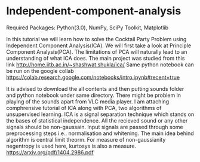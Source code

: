 # Independent-component-analysis
Required Packages: Python(3.0), NumPy, SciPy Toolkit, Matplotlib

In this tutorial we will learn how to solve the Cocktail Party Problem using Independent Component Analysis(ICA). We will first take a look at Principle Component Analysis(PCA). The limitations of PCA will naturally lead to an understanding of what ICA does.
The main project was studied from this link http://home.iitb.ac.in/~shashwat.shukla/ica/
Same python notebook can be run on the google collab  https://colab.research.google.com/notebooks/intro.ipynb#recent=true

It is advised to download the all contents and then putting sounds folder and python notebook under same directory. There might be problem in playing of the sounds apart from VLC media player. 
I am attaching comphrensive tutorial of ICA along with PCA, two algorithms of unsupervised learning. ICA is a signal separation technique which stands on the bases of statistical independence. 
All the recieved sound or any other signals should be non-gaussain. Input signals are passed through some preprocessing steps i.e.. normalisation and whitening. The main idea behind algorithm is central limit theorm. 
For measure of non-gaussianity negentropy is used here, kurtosys is also a measure. 
https://arxiv.org/pdf/1404.2986.pdf
